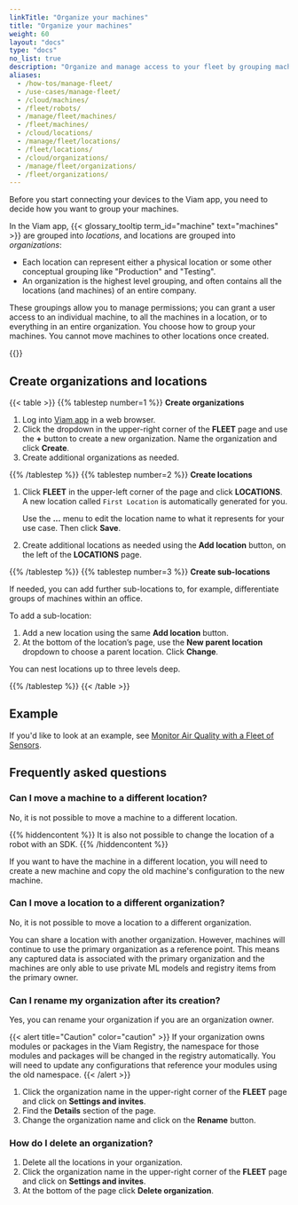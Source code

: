 ```yaml
---
linkTitle: "Organize your machines"
title: "Organize your machines"
weight: 60
layout: "docs"
type: "docs"
no_list: true
description: "Organize and manage access to your fleet by grouping machines into organizations and locations."
aliases:
  - /how-tos/manage-fleet/
  - /use-cases/manage-fleet/
  - /cloud/machines/
  - /fleet/robots/
  - /manage/fleet/machines/
  - /fleet/machines/
  - /cloud/locations/
  - /manage/fleet/locations/
  - /fleet/locations/
  - /cloud/organizations/
  - /manage/fleet/organizations/
  - /fleet/organizations/
---
```


Before you start connecting your devices to the Viam app, you need to decide how you want to group your machines.

In the Viam app, {{< glossary_tooltip term_id="machine" text="machines" >}} are grouped into _locations_, and locations are grouped into _organizations_:

- Each location can represent either a physical location or some other conceptual grouping like "Production" and "Testing".
- An organization is the highest level grouping, and often contains all the locations (and machines) of an entire company.

These groupings allow you to manage permissions; you can grant a user access to an individual machine, to all the machines in a location, or to everything in an entire organization.
You choose how to group your machines.
You cannot move machines to other locations once created.

<p>
{{<imgproc src="/fleet/fleet.svg" class="fill aligncenter" resize="800x" style="width: 600px" declaredimensions=true alt="Two locations within an organization">}}
</p>

## Create organizations and locations

{{< table >}}
{{% tablestep number=1 %}}
**Create organizations**

1. Log into [Viam app](https://app.viam.com) in a web browser.
1. Click the dropdown in the upper-right corner of the **FLEET** page and use the **+** button to create a new organization.
   Name the organization and click **Create**.
1. Create additional organizations as needed.

{{% /tablestep %}}
{{% tablestep number=2 %}}
**Create locations**

1. Click **FLEET** in the upper-left corner of the page and click **LOCATIONS**.
   A new location called `First Location` is automatically generated for you.

   Use the **...** menu to edit the location name to what it represents for your use case.
   Then click **Save**.

1. Create additional locations as needed using the **Add location** button, on the left of the **LOCATIONS** page.

{{% /tablestep %}}
{{% tablestep number=3 %}}
**Create sub-locations**

If needed, you can add further sub-locations to, for example, differentiate groups of machines within an office.

To add a sub-location:

1. Add a new location using the same **Add location** button.
1. At the bottom of the location’s page, use the **New parent location** dropdown to choose a parent location.
   Click **Change**.

You can nest locations up to three levels deep.

{{% /tablestep %}}
{{< /table >}}

## Example

If you'd like to look at an example, see [Monitor Air Quality with a Fleet of Sensors](/tutorials/control/air-quality-fleet/#example).

## Frequently asked questions

### Can I move a machine to a different location?

No, it is not possible to move a machine to a different location.

{{% hiddencontent %}}
It is also not possible to change the location of a robot with an SDK.
{{% /hiddencontent %}}

If you want to have the machine in a different location, you will need to create a new machine and copy the old machine's configuration to the new machine.

### Can I move a location to a different organization?

No, it is not possible to move a location to a different organization.

You can share a location with another organization.
However, machines will continue to use the primary organization as a reference point.
This means any captured data is associated with the primary organization and the machines are only able to use private ML models and registry items from the primary owner.

### Can I rename my organization after its creation?

Yes, you can rename your organization if you are an organization owner.

{{< alert title="Caution" color="caution" >}}
If your organization owns modules or packages in the Viam Registry, the namespace for those modules and packages will be changed in the registry automatically.
You will need to update any configurations that reference your modules using the old namespace.
{{< /alert >}}

1. Click the organization name in the upper-right corner of the **FLEET** page and click on **Settings and invites**.
1. Find the **Details** section of the page.
1. Change the organization name and click on the **Rename** button.

### How do I delete an organization?

1. Delete all the locations in your organization.
1. Click the organization name in the upper-right corner of the **FLEET** page and click on **Settings and invites**.
1. At the bottom of the page click **Delete organization**.
